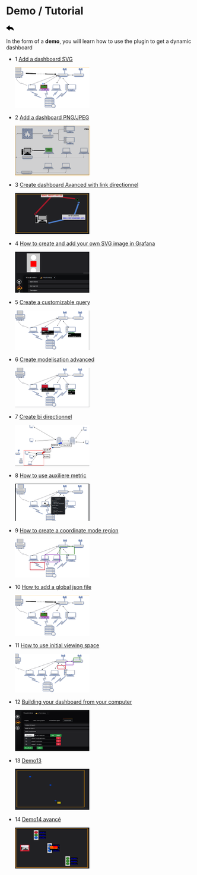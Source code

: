 # Demo / Tutorial
 
[![](../../screenshots/other/Go-back.png)](../../README.md)
 
In the form of a **demo**, you will learn how to use the plugin to get a dynamic dashboard


- 1 [Add a dashboard SVG](tutorial01.md)

    [![demo1](../../screenshots/demo/demo01.png)](tutorial01.md)

- 2 [Add a dashboard PNG/JPEG](tutorial02.md)

    [![demo2](../../screenshots/demo/demo02.png)](tutorial02.md)
    
- 3 [Create dashboard Avanced with link directionnel](tutorial03.md)

    [![demo3](../../screenshots/demo/demo03.png)](tutorial03.md)

- 4 [How to create and add your own SVG image in Grafana](tutorial04.md)

    [![demo4](../../screenshots/demo/demo04.png)](tutorial04.md)

- 5 [Create a customizable query](tutorial05.md)

    [![demo5](../../screenshots/demo/demo05.png)](tutorial05.md)

- 6 [Create modelisation advanced](tutorial06.md)

    [![demo6](../../screenshots/demo/demo06.png)](tutorial06.md)

- 7 [Create bi directionnel](tutorial07.md)

    [![demo7](../../screenshots/demo/demo07.png)](tutorial07.md)

- 8 [How to use auxiliere metric](tutorial08.md)

    [![demo8](../../screenshots/demo/demo08.png)](tutorial08.md)

- 9 [How to create a coordinate mode region](tutorial09.md)

    [![demo9](../../screenshots/demo/demo09.png)](tutorial09.md)

- 10 [How to add a global json file ](tutorial10.md)

    [![demo10](../../screenshots/demo/demo01.png)](tutorial10.md)

- 11 [How to use initial viewing space](tutorial11.md)

    [![demo11](../../screenshots/demo/demo11.png)](tutorial11.md)

- 12 [Building your dashboard from your computer](tutorial12.md)

    [![demo12](../../screenshots/demo/demo12.png)](tutorial12.md)

- 13 [Demo13](tutorial13.md)

    [![demo13](../../screenshots/demo/demo13.png)](tutorial13.md)

- 14 [Demo14 avancé](tutorial14.md)

    [![demo14](../../screenshots/demo/demo14.png)](tutorial14.md)

